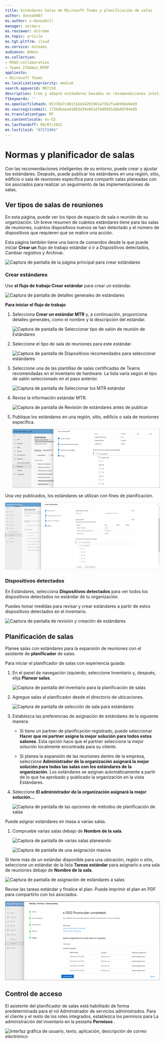 ```yaml
---
title: Estándares Salas de Microsoft Teams y planificación de salas
author: donnah007
ms.author: v-donnahill
manager: serdars
ms.reviewer: dstrome
ms.topic: article
ms.tgt.pltfrm: cloud
ms.service: msteams
audience: Admin
ms.collection:
- M365-collaboration
- Teams_ITAdmin_MTRP
appliesto:
- Microsoft Teams
ms.localizationpriority: medium
search.appverid: MET150
description: Cree y adapte estándares basados en recomendaciones inteligentes de su entorno.
f1keywords: ''
ms.openlocfilehash: 05376b7c40131be54291961a7562faa6566e8e89
ms.sourcegitcommit: 173bdbaea41893d39a951d79d050526b897044d5
ms.translationtype: MT
ms.contentlocale: es-ES
ms.lasthandoff: 08/07/2022
ms.locfileid: "67271965"
---
```

# <a name="standards-and-room-planner"></a>Normas y planificador de salas

Con las recomendaciones inteligentes de su entorno, puede crear y ajustar los estándares. Después, puede publicar los estándares en una región, sitio, edificio o sala de reuniones específica para compartir salas planeadas con los asociados para realizar un seguimiento de las implementaciones de salas.

## <a name="view-meeting-room-types"></a>Ver tipos de salas de reuniones

En esta página, puede ver los tipos de espacio de sala o reunión de su organización. Un breve resumen de cuántos estándares tiene para las salas de reuniones, cuántos dispositivos nuevos se han detectado y el número de dispositivos que requieren que se realice una acción.

Esta página también tiene una barra de comandos desde la que puede iniciar  **Crear un** flujo de trabajo estándar o ir a Dispositivos detectados, Cambiar registros y Archivar.

![Captura de pantalla de la página principal para crear estándares](../media/standards-and-room-planner-001.png)
### <a name="create-standards"></a>Crear estándares

Use **el flujo de trabajo Crear estándar** para crear un estándar.

![Captura de pantalla de detalles generales de estándares](../media/standards-and-room-planner-001.png)

**Para iniciar el flujo de trabajo**

1. Selecciona **Crear un estándar MTR** y, a continuación, proporciona detalles generales, como el nombre y la descripción del estándar.

   ![Captura de pantalla de Seleccionar tipo de salón de reunión de Estándares](../media/standards-and-room-planner-002.png)

1. Seleccione el tipo de sala de reuniones para este estándar.

   ![Captura de pantalla de Dispositivos recomendados para seleccionar estándares](../media/standards-and-room-planner-003.png)

1. Seleccione una de las plantillas de salas certificadas de Teams recomendadas en el inventario de hardware. La lista varía según el tipo de salón seleccionado en el paso anterior.

   ![Captura de pantalla de Seleccionar los MTR estándar](../media/standards-and-room-planner-004.png)


1. Revise la información estándar MTR.

   ![Captura de pantalla de Revisión de estándares antes de publicar](../media/standards-and-room-planner-005.png)

1. Publique los estándares en una región, sitio, edificio o sala de reuniones específica.

   ![Captura de pantalla de lugares para publicar los estándares.](../media/standards-and-room-planner-006.png)

Una vez publicados, los estándares se utilizan con fines de planificación.

![Captura de pantalla de estándar publicado correctamente](../media/standards-and-room-planner-008.png)
### <a name="discovered-devices"></a>Dispositivos detectados

En Estándares, selecciona **Dispositivos detectados** para ver todos los dispositivos detectados no estándar de tu organización.


Puedes tomar medidas para revisar y crear estándares a partir de estos dispositivos detectados en el inventario.

![Captura de pantalla de revisión y creación de estándares](../media/standards-and-room-planner-009.png)

## <a name="room-planning"></a>Planificación de salas

Planee salas con estándares para la expansión de reuniones con el asistente de **planificador** de salas.

Para iniciar el planificador de salas con experiencia guiada:

1. En el panel de navegación izquierdo, seleccione Inventario y, después, elija **Planear salas**.

   ![Captura de pantalla del inventario para la planificación de salas](../media/standards-and-room-planner-010.png)

1. Agregue salas al planificador desde el directorio de ubicaciones.

   ![Captura de pantalla de selección de sala para estándares](../media/standards-and-room-planner-011.png)

1. Establezca las preferencias de asignación de estándares de la siguiente manera:

   - Si tiene un partner de planificación registrado, puede seleccionar **Hacer que mi partner asigne la mejor solución para todos estos salones**. Esta opción hace que el partner seleccione la mejor solución localmente encontrada para su cliente.

   - Si planea la expansión de las reuniones dentro de la empresa, seleccione **Administrador de la organización asignará la mejor solución para todas las salas con los estándares de la organización**. Los estándares se asignan automáticamente a partir de lo que ha aprobado y publicado la organización en la vista Estándares.

1. Seleccione **El administrador de la organización asignará la mejor solución...**

   ![Captura de pantalla de las opciones de métodos de planificación de salas](../media/standards-and-room-planner-012.png)

Puede asignar estándares en masa a varias salas.

1. Compruebe varias salas debajo de **Nombre de la sala**.

   ![Captura de pantalla de varias salas planeando](../media/standards-and-room-planner-013.png)

   ![Captura de pantalla de una asignación masiva](../media/standards-and-room-planner-014.png)

Si tiene más de un estándar disponible para una ubicación, región o sitio, seleccione un estándar de la lista **Tareas estándar** para asignarlo a una sala de reuniones debajo de **Nombre de la sala**.

![Captura de pantalla de asignación de estándares a salas](../media/standards-and-room-planner-015.png)

Revise las tareas estándar y finalice el plan. Puede imprimir el plan en PDF para compartirlo con los asociados.

![Captura de pantalla de los planes de Salas completados](../media/standards-and-room-planner-016.png)

## <a name="access-control"></a>Control de acceso

El asistente del planificador de salas está habilitado de forma predeterminada para el rol Administrador de servicios administrados. Para el cliente y el resto de los roles integrados, establezca los permisos para La administración del inventario en la pestaña **Permisos** .

![Interfaz gráfica de usuario, texto, aplicación, descripción de correo electrónico](../media/standards-and-room-planner-017.png)
